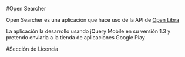 #Open Searcher

Open Searcher es una aplicación que hace uso de la API de [Open Libra](http://wwww.openlibra.com)

La aplicación la desarrollo usando jQuery Mobile en su versión 1.3 y pretendo enviarla a la tienda de aplicaciones Google Play

#Sección de Licencia